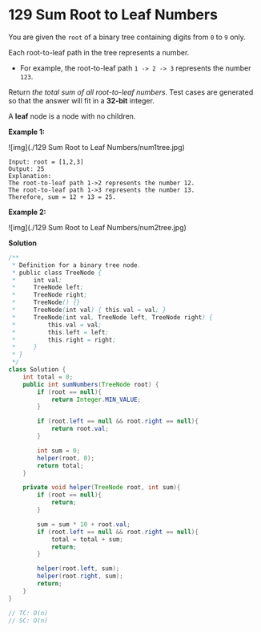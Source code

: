 # 129 Sum Root to Leaf Numbers

You are given the `root` of a binary tree containing digits from `0` to `9` only.

Each root-to-leaf path in the tree represents a number.

- For example, the root-to-leaf path `1 -> 2 -> 3` represents the number `123`.

Return *the total sum of all root-to-leaf numbers*. Test cases are generated so that the answer will fit in a **32-bit** integer.

A **leaf** node is a node with no children.

 

**Example 1:**

![img](./129 Sum Root to Leaf Numbers/num1tree.jpg)

```
Input: root = [1,2,3]
Output: 25
Explanation:
The root-to-leaf path 1->2 represents the number 12.
The root-to-leaf path 1->3 represents the number 13.
Therefore, sum = 12 + 13 = 25.
```

**Example 2:**

![img](./129 Sum Root to Leaf Numbers/num2tree.jpg)



**Solution**

```java
/**
 * Definition for a binary tree node.
 * public class TreeNode {
 *     int val;
 *     TreeNode left;
 *     TreeNode right;
 *     TreeNode() {}
 *     TreeNode(int val) { this.val = val; }
 *     TreeNode(int val, TreeNode left, TreeNode right) {
 *         this.val = val;
 *         this.left = left;
 *         this.right = right;
 *     }
 * }
 */
class Solution {
    int total = 0;
    public int sumNumbers(TreeNode root) {
        if (root == null){
            return Integer.MIN_VALUE;
        }

        if (root.left == null && root.right == null){
            return root.val;
        }

        int sum = 0;
        helper(root, 0);
        return total;
    }

    private void helper(TreeNode root, int sum){
        if (root == null){
            return;
        }

        sum = sum * 10 + root.val;
        if (root.left == null && root.right == null){
            total = total + sum;
            return;
        }

        helper(root.left, sum);
        helper(root.right, sum);
        return;
    }
}

// TC: O(n)
// SC: O(n)
```

